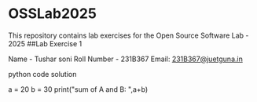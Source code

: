 # OSSLab2025
This repository contains lab exercises for the Open Source Software Lab - 2025
##Lab Exercise 1 

Name - Tushar soni
Roll Number - 231B367
Email: 231B367@juetguna.in

python code solution

a = 20
b = 30
print("sum of A and B: ",a+b)